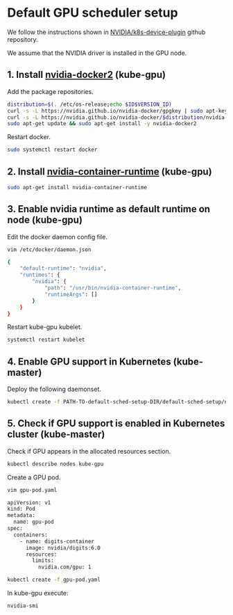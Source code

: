 # Default GPU scheduler setup

We follow the instructions shown in [NVIDIA/k8s-device-plugin](https://github.com/NVIDIA/k8s-device-plugin#preparing-your-gpu-nodes) github repository.

We assume that the NVIDIA driver is installed in the GPU node.

## 1\. Install [nvidia-docker2](https://github.com/NVIDIA/nvidia-docker) (kube-gpu)

Add the package repositories.

```bash
distribution=$(. /etc/os-release;echo $ID$VERSION_ID)
curl -s -L https://nvidia.github.io/nvidia-docker/gpgkey | sudo apt-key add -
curl -s -L https://nvidia.github.io/nvidia-docker/$distribution/nvidia-docker.list | sudo tee /etc/apt/sources.list.d/nvidia-docker.list
sudo apt-get update && sudo apt-get install -y nvidia-docker2
```

Restart docker.

```bash
sudo systemctl restart docker
```

## 2\. Install [nvidia-container-runtime](https://github.com/NVIDIA/nvidia-container-runtime) (kube-gpu)

```bash
sudo apt-get install nvidia-container-runtime
```

## 3\. Enable nvidia runtime as default runtime on node (kube-gpu)

Edit the docker daemon config file.

```bash
vim /etc/docker/daemon.json

{
    "default-runtime": "nvidia",
    "runtimes": {
        "nvidia": {
            "path": "/usr/bin/nvidia-container-runtime",
            "runtimeArgs": []
        }
    }
}

```

Restart kube-gpu kubelet.

```bash
systemctl restart kubelet
```

## 4\. Enable GPU support in Kubernetes (kube-master)

Deploy the following daemonset.

```bash
kubectl create -f PATH-TO-default-sched-setup-DIR/default-sched-setup/nvidia-device-plugin.yml
```

## 5\. Check if GPU support is enabled in Kubernetes cluster (kube-master)

Check if GPU appears in the allocated resources section.

```bash
kubectl describe nodes kube-gpu
```
Create a GPU pod.

```bash
vim gpu-pod.yaml

apiVersion: v1
kind: Pod
metadata:
  name: gpu-pod
spec:
  containers:
    - name: digits-container
      image: nvidia/digits:6.0
      resources:
        limits:
          nvidia.com/gpu: 1

kubectl create -f gpu-pod.yaml

```

In kube-gpu execute:

```bash
nvidia-smi
```
